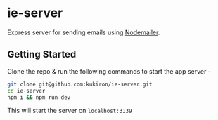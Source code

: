 # ie-server

Express server for sending emails using [Nodemailer](https://nodemailer.com).

## Getting Started

Clone the repo & run the following commands to start the app server -

```bash
git clone git@github.com:kukiron/ie-server.git
cd ie-server
npm i && npm run dev
```

This will start the server on `localhost:3139`
